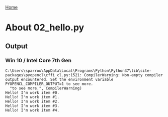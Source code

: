 [Home](/)

# About 02_hello.py

## Output

### Win 10 / Intel Core 7th Gen

```
C:\Users\sparrow\AppData\Local\Programs\Python\Python37\lib\site-packages\pyopencl\cffi_cl.py:1521: CompilerWarning: Non-empty compiler output encountered. Set the environment variable PYOPENCL_COMPILER_OUTPUT=1 to see more.
  "to see more.", CompilerWarning)
Hello! I'm work item #0.
Hello! I'm work item #1.
Hello! I'm work item #2.
Hello! I'm work item #3.
Hello! I'm work item #4.
```

